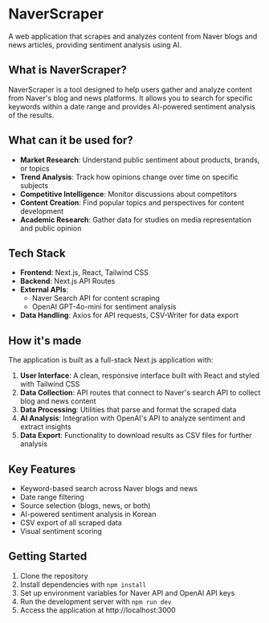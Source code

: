 # NaverScraper

A web application that scrapes and analyzes content from Naver blogs and news articles, providing sentiment analysis using AI.

## What is NaverScraper?

NaverScraper is a tool designed to help users gather and analyze content from Naver's blog and news platforms. It allows you to search for specific keywords within a date range and provides AI-powered sentiment analysis of the results.

## What can it be used for?

- **Market Research**: Understand public sentiment about products, brands, or topics
- **Trend Analysis**: Track how opinions change over time on specific subjects
- **Competitive Intelligence**: Monitor discussions about competitors
- **Content Creation**: Find popular topics and perspectives for content development
- **Academic Research**: Gather data for studies on media representation and public opinion

## Tech Stack

- **Frontend**: Next.js, React, Tailwind CSS
- **Backend**: Next.js API Routes
- **External APIs**: 
  - Naver Search API for content scraping
  - OpenAI GPT-4o-mini for sentiment analysis
- **Data Handling**: Axios for API requests, CSV-Writer for data export

## How it's made

The application is built as a full-stack Next.js application with:

1. **User Interface**: A clean, responsive interface built with React and styled with Tailwind CSS
2. **Data Collection**: API routes that connect to Naver's search API to collect blog and news content
3. **Data Processing**: Utilities that parse and format the scraped data
4. **AI Analysis**: Integration with OpenAI's API to analyze sentiment and extract insights
5. **Data Export**: Functionality to download results as CSV files for further analysis

## Key Features

- Keyword-based search across Naver blogs and news
- Date range filtering
- Source selection (blogs, news, or both)
- AI-powered sentiment analysis in Korean
- CSV export of all scraped data
- Visual sentiment scoring

## Getting Started

1. Clone the repository
2. Install dependencies with `npm install`
3. Set up environment variables for Naver API and OpenAI API keys
4. Run the development server with `npm run dev`
5. Access the application at http://localhost:3000
